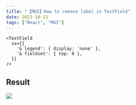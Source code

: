 ```yaml
---
title: "【MUI】How to remove label in TextField"
date: 2021-10-21
tags: ["React", "MUI"]
---
```


```tsx:sample.tsx
<TextField
  sx={{
    '& legend': { display: 'none' },
    '& fieldset': { top: 0 },
  }}
/>
```

## Result
![](/images/6.gif)

